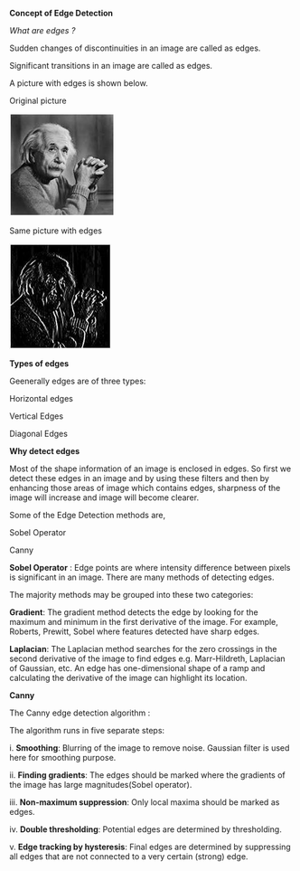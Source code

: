 **Concept of Edge Detection**

*What are edges ?*

Sudden changes of discontinuities in an image are called as edges.

Significant transitions in an image are called as edges.

A picture with edges is shown below.

Original picture

![maskConcept1](maskConcept1.jpg)

Same picture with edges

![maskConcept2](maskConcept2.jpg)

**Types of edges**

Geenerally edges are of three types:

Horizontal edges

Vertical Edges

Diagonal Edges

**Why detect edges**

Most of the shape information of an image is enclosed in edges.
So first we detect these edges in an image and by using these filters
and then by enhancing those areas of image which contains edges,
sharpness of the image will increase and image will become clearer.

Some of the Edge Detection methods are,

Sobel Operator

Canny

**Sobel Operator** : 
Edge points are where intensity difference between pixels is significant in an image.
There are many methods of detecting edges.

The majority methods may be grouped into these two categories:

**Gradient**: The gradient method detects the edge by looking for the maximum and minimum in the first derivative of the image. For example, Roberts, Prewitt, Sobel where features detected have sharp edges.


**Laplacian**: The Laplacian method searches for the zero crossings in the second derivative of the image to find edges
e.g. Marr-Hildreth, Laplacian of Gaussian, etc.
An edge has one-dimensional shape of a ramp and calculating the derivative of the image can highlight its location.

**Canny**

The Canny edge detection algorithm : 

The algorithm runs in five separate steps:

i.      **Smoothing**:  Blurring of the image to remove noise. Gaussian filter is used here for smoothing purpose.

ii.     **Finding gradients**:  The edges should be marked where the gradients of the image has large magnitudes(Sobel                                         operator).

iii.    **Non-maximum suppression**:    Only local maxima should be marked as edges.

iv.     **Double thresholding**:    Potential edges are determined by thresholding.

v.      **Edge tracking by hysteresis**:    Final edges are determined by suppressing all edges that are not connected to a                                                very certain (strong) edge.

